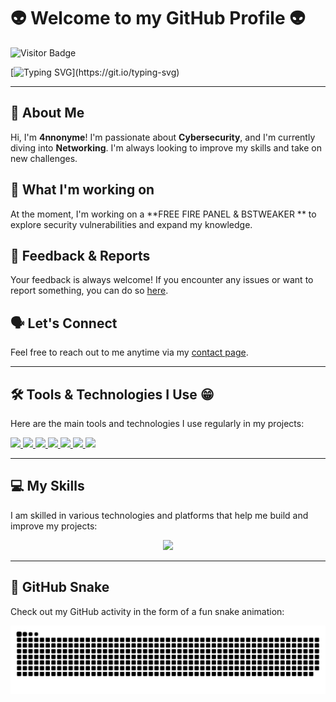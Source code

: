 # 👽 Welcome to my GitHub Profile 👽

![Visitor Badge](https://visitor-badge.laobi.icu/badge?page_id=jwenjian.visitor-badge)

[![Typing SVG](https://readme-typing-svg.demolab.com/?font=monospace&color=red&center=true&lines=Welcome+to+my+github+profile👋;I'm+4nnonyme+You+Are+Welcome!)](https://git.io/typing-svg)

---

## 🔭 About Me
Hi, I'm **4nnonyme**! I'm passionate about **Cybersecurity**, and I'm currently diving into **Networking**. I'm always looking to improve my skills and take on new challenges.

## 📩 What I'm working on
At the moment, I'm working on a **FREE FIRE PANEL & BSTWEAKER ** to explore security vulnerabilities and expand my knowledge.

## 📝 Feedback & Reports
Your feedback is always welcome! If you encounter any issues or want to report something, you can do so [here](https://4nnonyme.github.io/Tools_feedback/).

## 🗣 Let's Connect
Feel free to reach out to me anytime via my [contact page](https://4nnonyme.github.io/ContactMe/).

---

## 🛠 Tools & Technologies I Use 😁
Here are the main tools and technologies I use regularly in my projects:

<a href="https://tryhackme.com/">
  <img src="https://img.shields.io/badge/TryHackMe-212C42?style=for-the-badge&logo=TryHackMe&logoColor=white" />
</a>
<a href="https://www.python.org/">
  <img src="https://img.shields.io/badge/Python-FFD43B?style=for-the-badge&logo=python&logoColor=blue" />
</a>
<a href="#">
  <img src="https://img.shields.io/badge/JSON-5E5C5C?style=for-the-badge&logo=json&logoColor=white" />
</a>
<a href="#">
  <img src="https://img.shields.io/badge/JavaScript-323330?style=for-the-badge&logo=javascript&logoColor=F7DF1E" />
</a>
<a href="https://www.HTML5.org">
  <img src="https://img.shields.io/badge/HTML5-E34F26?style=for-the-badge&logo=html5&logoColor=white" />
</a>
<a href="https://discord.com/users/ysyynxx_46629">
  <img src="https://img.shields.io/badge/Discord-5865F2?style=for-the-badge&logo=discord&logoColor=white" />
</a>
<a href="https://steamcommunity.com/id/yourProfile">
  <img src="https://img.shields.io/badge/Steam-000000?style=for-the-badge&logo=steam&logoColor=white" />
</a>

---

## 💻 My Skills
I am skilled in various technologies and platforms that help me build and improve my projects:

<p align="center">
  <a href="https://skillicons.dev">
    <img src="https://skillicons.dev/icons?i=linux,git,html,css,js,py" />
  </a>
</p>

---

## 🐍 GitHub Snake
Check out my GitHub activity in the form of a fun snake animation:

<picture>
  <source media="(prefers-color-scheme: dark)" srcset="https://raw.githubusercontent.com/Platane/snk/output/github-contribution-grid-snake.svg" />
  <source media="(prefers-color-scheme: light)" srcset="https://raw.githubusercontent.com/Platane/snk/output/github-contribution-grid-snake.svg" />
  <img alt="github-snake" src="https://raw.githubusercontent.com/Platane/snk/output/github-contribution-grid-snake.svg" />
</picture>
